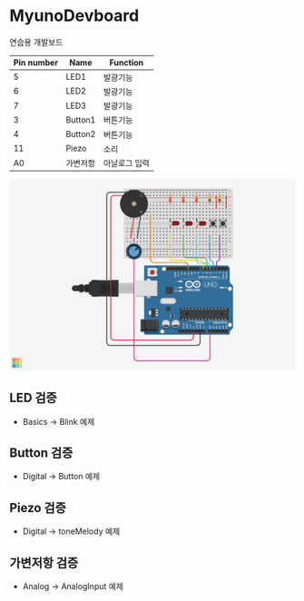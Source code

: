 # MyunoDevboard
연습용 개발보드

|Pin number|Name|Function|
|------|---|---|
|5|LED1|발광기능|
|6|LED2|발광기능|
|7|LED3|발광기능|
|3|Button1|버튼기능|
|4|Button2|버튼기능|
|11|Piezo|소리|
|A0|가변저항|아날로그 입력|

![img](/Devboard.png)

## LED 검증 
* Basics -> Blink 예제

## Button 검증 
* Digital -> Button 예제

## Piezo 검증 
* Digital -> toneMelody 예제

## 가변저항 검증 
* Analog -> AnalogInput 예제

